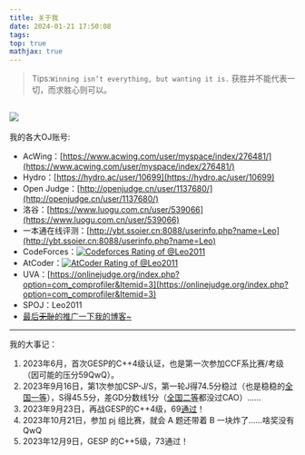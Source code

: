 ```yaml
---
title: 关于我
date: 2024-01-21 17:50:08
tags:
top: true
mathjax: true
---
```


> Tips:$\texttt{Winning isn't everything, but wanting it is.}$ 获胜并不能代表一切，而求胜心则可以。


![](https://cards.jerryz.com.cn/api?img=2&color=21%2C208%2C196%2C1&date=2024-11-11&str=%E6%88%91%E7%9A%84%E7%94%9F%E6%97%A5&bilibili=%E8%94%9A%E8%93%9D%E5%A4%A9%E7%A9%BA%E6%B5%B7%E6%B4%8B&github=worker2011&site=https%3A%2F%2Fcnblogs.com%2Fleo2011&email=study86%40outlook.com&phone=17722667723&luogu=Leo2011&codeforces=Leo2011&qq=Leo2011&counter=Cards&gitee=ji-mingyu&wechat=Leo2011&microsoft=Ji+Mingyu&quote=%E7%A5%9D%E6%82%A8AK+IOI%EF%BC%81)
---

我的各大OJ账号:

- AcWing：[https://www.acwing.com/user/myspace/index/276481/](https://www.acwing.com/user/myspace/index/276481/)
- Hydro：[https://hydro.ac/user/10699](https://hydro.ac/user/10699)
- Open Judge：[http://openjudge.cn/user/1137680/](http://openjudge.cn/user/1137680/)
- 洛谷：[https://www.luogu.com.cn/user/539066](https://www.luogu.com.cn/user/539066)
- 一本通在线评测：[http://ybt.ssoier.cn:8088/userinfo.php?name=Leo](http://ybt.ssoier.cn:8088/userinfo.php?name=Leo)
- CodeForces：[![Codeforces Rating of @Leo2011](https://cfrating.baoshuo.dev/rating?username=Leo2011&style=for-the-badge)](https://codeforces.com/profile/Leo2011)
- AtCoder：[![AtCoder Rating of @Leo2011](https://atrating.baoshuo.dev/rating?username=Leo2011&style=for-the-badge)](https://atcoder.jp/users/Leo2011)
- UVA：[https://onlinejudge.org/index.php?option=com_comprofiler&Itemid=3](https://onlinejudge.org/index.php?option=com_comprofiler&Itemid=3)
- SPOJ：Leo2011
- [最后~~无耻~~的推广一下我的博客~](https://www.cnblogs.com/leo2011)

---

我的大事记：

1. 2023年6月，首次GESP的C++4级认证，也是第一次参加CCF系比赛/考级（因可能的压分59QwQ）。
2. 2023年9月16日，第1次参加CSP-J/S，第一轮J得74.5分稳过（也是稳稳的[全国一等](https://cdn.luogu.com.cn/upload/image_hosting/m34ty59n.png)），S得45.5分，差GD分数线1分（[全国二等](https://cdn.luogu.com.cn/upload/image_hosting/wm92qljg.png)都没过CAO）……
3. 2023年9月23日，再战GESP的C++4级，69[通过](https://cdn.luogu.com.cn/upload/image_hosting/1kavruhy.png)！
4. 2023年10月21日，参加 pj 组比赛，就会 A 题还带着 B 一块炸了……啥奖没有 QwQ
5. 2023年12月9日，GESP 的C++5级，73通过！

